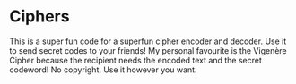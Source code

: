 # Ciphers

This is a super fun code for a superfun cipher encoder and decoder.
Use it to send secret codes to your friends!
My personal favourite is the Vigenère Cipher because the recipient needs the encoded text and the secret codeword!
No copyright. Use it however you want.
